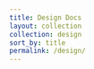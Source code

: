 ```yaml
---
title: Design Docs
layout: collection
collection: design
sort_by: title
permalink: /design/
---
```

